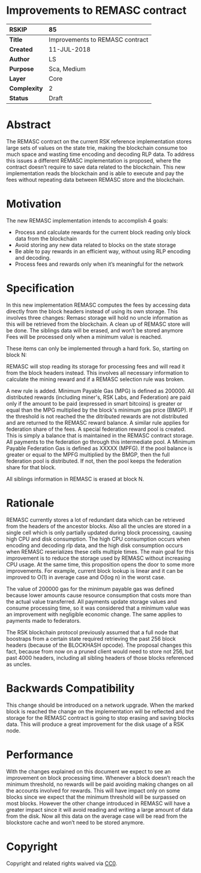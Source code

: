 #  **Improvements to REMASC contract**  

| RSKIP          | 85                              |
| :------------- | :-----------------------------  |
| **Title**      | Improvements to REMASC contract |
| **Created**    | 11-JUL-2018                     |
| **Author**     | LS                              |
| **Purpose**    | Sca, Medium                     |
| **Layer**      | Core                            |
| **Complexity** | 2                               |
| **Status**     | Draft                           |

# Abstract

The REMASC contract on the current RSK reference implementation stores large sets of values on the state trie, making the blockchain consume too much space and wasting time encoding and decoding RLP data. To address this issues a different REMASC implementation is proposed, where the contract doesn’t require to save data related to the blockchain. This new implementation reads the blockchain and is able to execute and pay the fees without repeating data between REMASC store and the blockchain. 

# Motivation

The new REMASC implementation intends to accomplish 4 goals:
* Process and calculate rewards for the current block reading only block data from the blockchain
* Avoid storing any new data related to blocks on the state storage
* Be able to pay rewards in an efficient way, without using RLP encoding and decoding.
* Process fees and rewards only when it’s meaningful for the network

# Specification

In this new implementation REMASC computes the fees by accessing data directly from the block headers instead of using its own storage. This involves three changes:
Remasc storage will hold no uncle information as this will be retrieved from the blockchain.
A clean up of REMASC store will be done. The siblings data will be erased, and won’t be stored anymore
Fees will be processed only when a minimum value is reached.

These items can only be implemented through a hard fork.
So, starting on block N:

REMASC will stop reading its storage for processing fees and will read it from the block headers instead. This involves all necessary information to calculate the mining reward and if a REMASC selection rule was broken. 

A new rule is added. Minimum Payable Gas (MPG) is defined as 200000. All distributed rewards (including miner's, RSK Labs, and Federation) are paid only if the amount to be paid (expressed in smart bitcoins) is greater or equal than the MPG multiplied by the block's minimum gas price (BMGP). If the threshold is not reached the the ditributed rewards are not distributed and are returned to the REMASC reward balance. A similar rule applies for federation share of the fees. A special federation reward pool is created. This is simply a balance that is maintained in the REMASC contract storage. All payments to the federation go through this intermediate pool. A Minimum Payable Federation Gas is defined as XXXXX (MPFG). If the pool balance is greater or equal to the MPFG multiplied by the BMGP, then the full federation pool is distributed. If not, then the pool keeps the federation share for that block. 

All siblings information in REMASC is erased at block N.

# Rationale

REMASC currently stores a lot of redundant data which can be retrieved from the headers of the ancestor blocks. Also all the uncles are stored in a single cell which is only partially updated during block processing, causing high CPU and disk consumption. The high CPU consumption occurs when encoding and decoding rlp data, and the high disk consumption occurs when REMASC reserializes these cells multiple times.
The main goal for this improvement is to reduce the storage used by REMASC without increasing CPU usage. At the same time, this proposition opens the door to some more improvements. For example, current block lookup is linear and it can be improved to O(1) in average case and O(log n) in the worst case.

The value of 200000 gas for the minimum payable gas was defined because lower amounts cause resource consumption that costs more than the actual value transferred. All payments update storage values and consume processing time, so it was considered that a minimum value was an improvement with negligible economic change. The same applies to payments made to federators.

The RSK blockchain protocol previously assumed that a full node that boostraps from a certain state required retrieving the past 256 block headers (because of the BLOCKHASH opcode). The proposal changes this fact, because from now on a pruned client would need to store not 256, but past 4000 headers, including all sibling headers of those blocks referenced as uncles.

# Backwards Compatibility

This change should be introduced on a network upgrade. When the marked block is reached the change on the implementation will be reflected and the storage for the REMASC contract is going to stop erasing and saving blocks data. This will produce a great improvement for the disk usage of a RSK node.

# Performance

With the changes explained on this document we expect to see an improvement on block processing time. Whenever a block doesn’t reach the minimum threshold, no rewards will be paid avoiding making changes on all the accounts involved for rewards. This will have impact only on some blocks since we expect that the minimum threshold will be surpassed on most blocks. However the other change introduced in REMASC will have a greater impact since it will avoid reading and writing a large amount of data from the disk. Now all this data on the average case will be read from the blockstore cache and won’t need to be stored anymore.

# **Copyright**

Copyright and related rights waived via [CC0](https://creativecommons.org/publicdomain/zero/1.0/).
